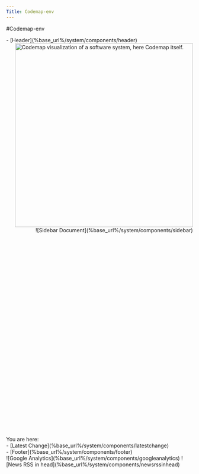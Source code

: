 ```yaml
---
Title: Codemap-env
---
```

#Codemap-env
<div class="container">
  - [Header](%base_url%/system/components/header)
  <div class="column span-24 last mainbody">
    <div style="float:right;margin-left:2em;"><img src="%assets_url%/files/cd/1dwosb4vd35jbrlyy07zlc43regd7b/awesome-software-visualization-of-codemap-software-cartography.gif" title="Codemap visualization of a software system, here Codemap itself." width="480" height="495" /></div>
    <style>hr { clear:left; } .contents p { text-align:justify; } .contents { font-size:larger; } h1.heading { font-size:3em; } </style>
    <h1 class="heading"></h1>
    <div style="float:right;clear:right;" class="sidebar column span-6 prepend-2 last">![Sidebar Document](%base_url%/system/components/sidebar)</div>
    <div style="float:none;" class="contents column span-16">![Contents](%base_url%/system/components/contents)</div>
  </div>
  <div class="breadcrumb footnote">You are here: </div>
  <div class="footnote">- [Latest Change](%base_url%/system/components/latestchange)</div>
  - [Footer](%base_url%/system/components/footer)
</div>
![Google Analytics](%base_url%/system/components/googleanalytics)
![News RSS in head](%base_url%/system/components/newsrssinhead)
